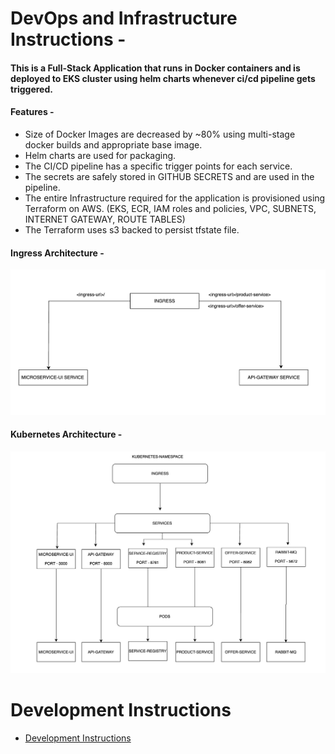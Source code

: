 # DevOps and Infrastructure Instructions -



#### This is a Full-Stack Application that runs in Docker containers and is deployed to EKS cluster using helm charts whenever ci/cd pipeline gets triggered.

#### Features -

- Size of Docker Images are decreased by ~80% using multi-stage docker builds and appropriate base image.
- Helm charts are used for packaging.
- The CI/CD pipeline has a specific trigger points for each service.
- The secrets are safely stored in GITHUB SECRETS and are used in the pipeline.
- The entire Infrastructure required for the application is provisioned using Terraform on AWS. (EKS, ECR, IAM roles and policies, VPC, SUBNETS, INTERNET GATEWAY, ROUTE TABLES)
- The Terraform uses s3 backed to persist tfstate file.

#### Ingress Architecture -

![ingress Screenshot](readme-images/ingress-arch.png)

#### Kubernetes Architecture -

![k8s Screenshot](readme-images/kubernetes-arch.png)

# Development Instructions
- [Development Instructions](development-readme.md)

